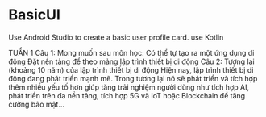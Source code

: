 # BasicUI
Use Android Studio to create a basic user profile card. use Kotlin

TUẦN 1
Câu 1: Mong muốn sau môn học: 
Có thể tự tạo ra một ứng dụng di động 
Đặt nền tảng để theo mảng lập trình thiết bị di động 
Câu 2: Tương lai (khoảng 10 năm) của lập trình thiết bị di động
 Hiện nay, lập trình thiết bị di động đang phát triển mạnh mẽ. Trong tương lại nó sẽ phát triển và tích hợp thêm nhiều yếu tố hơn giúp tăng trải nghiệm người dùng như tích hợp AI, phát triển trên đa nền tảng, tích hợp 5G và IoT hoặc Blockchain để tăng cường bảo mật…
